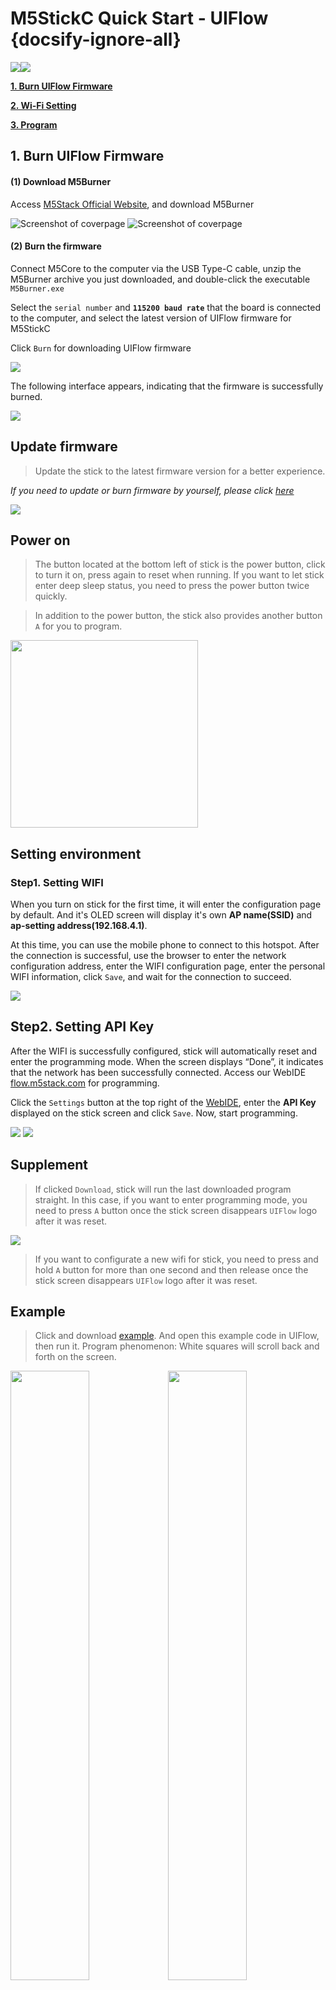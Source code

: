 # M5StickC Quick Start - UIFlow {docsify-ignore-all}

<img src="assets/img/getting_started_pics/m5stickc/m5stickc_06.png"><img src="assets/img/uiflow-logo.png">

**[1. Burn UIFlow Firmware](#_1-Burn-UIFlow-Firmware)**

**[2. Wi-Fi Setting](#_2-Wi-Fi-Setting)**

**[3. Program](#_3-Program)**

## 1. Burn UIFlow Firmware

#### (1) Download M5Burner

Access [M5Stack Official Website](http://www.m5stack.com/download), and download M5Burner

<img src="assets/img/getting_started_pics/how_to_burn_firmware/download_M5Burner.png" alt="Screenshot of coverpage" title="Cover page">

<img src="assets/img/getting_started_pics/how_to_burn_firmware/download_M5Burner_02.png" alt="Screenshot of coverpage" title="Cover page">

#### (2) Burn the firmware

Connect M5Core to the computer via the USB Type-C cable, unzip the M5Burner archive you just downloaded, and double-click the executable `M5Burner.exe`

Select the `serial number` and **`115200 baud rate`** that the board is connected to the computer, and select the latest version of UIFlow firmware for M5StickC

Click `Burn` for downloading UIFlow firmware

<img src="assets/img/getting_started_pics/m5stickc/qs_uiflow/qs_uiflow_01.png">

The following interface appears, indicating that the firmware is successfully burned.

<img src="assets/img/getting_started_pics/how_to_burn_firmware/qs_uiflow_02.png">


<!-- 1. **[Update firmware](#update-firmware)**

2. **[Power on](#power-on)**

3. **[Setting environment](#setting-environment)**

    - **[Step1. Setting WIFI](#step1-setting-wifi)**

    - **[Step2. Setting API Key](#step2-setting-api-key)**

4. **[Example](#example)**

5. **[Related Video](#Related-Video)**

6. **[UIFlow Tutorial](https://m5stack.github.io/UIFlow_doc/cn/index.html)** -->

## Update firmware

>Update the stick to the latest firmware version for a better experience.

*If you need to update or burn firmware by yourself, please click [here](en/related_documents/how_to_burn_firmware)*

<img src="assets/img/getting_started_pics/m5stick/stick_03.png">

## Power on

>The button located at the bottom left of stick is the power button, click to turn it on, press again to reset when running. If you want to let stick enter deep sleep status, you need to press the power button twice quickly.

>In addition to the power button, the stick also provides another button `A` for you to program.

<img src="assets/img/getting_started_pics/m5stick/stick_02.png" width="300" height="300">

## Setting environment

### Step1. Setting WIFI

When you turn on stick for the first time, it will enter the configuration page by default. And it's OLED screen will display it's own **AP name(SSID)** and **ap-setting address(192.168.4.1)**.

At this time, you can use the mobile phone to connect to this hotspot. After the connection is successful, use the browser to enter the network configuration address, enter the WIFI configuration page, enter the personal WIFI information, click `Save`, and wait for the connection to succeed.

<img src="assets/img/getting_started_pics/m5stick/stick_04.png">

## Step2. Setting API Key

After the WIFI is successfully configured, stick will automatically reset and enter the programming mode. When the screen displays “Done”, it indicates that the network has been successfully connected. Access our WebIDE [flow.m5stack.com](http://flow.m5stack.com/) for programming.

Click the `Settings` button at the top right of the [WebIDE](http://flow.m5stack.com/), enter the **API Key** displayed on the stick screen and click `Save`. Now, start programming.

<img src="assets/img/getting_started_pics/m5stack_core/get_started_with_m5stick/uiflow_setting.png">

<img src="assets/img/getting_started_pics/m5stick/stick_05.png">

## Supplement

>If clicked `Download`, stick will run the last downloaded program straight. In this case, if you want to enter programming mode, you need to press `A` button once the stick screen disappears `UIFlow` logo after it was reset.

<img src="assets/img/getting_started_pics/m5stack_core/get_started_with_m5stick/uiflow_download.png">

>If you want to configurate a new wifi for stick, you need to press and hold `A` button for more than one second and then release once the stick screen disappears `UIFlow` logo after it was reset.

## Example

>Click and download [example](https://github.com/m5stack/M5-ProductExampleCodes/tree/master/Core/M5Stick/UIFlow). And open this example code in UIFlow, then run it. Program phenomenon: White squares will scroll back and forth on the screen.

<img src="assets/img/product_pics/core/minicore/m5stick/example/example_core_m5stick_02.png" width=50% height=50%><img src="assets/img/product_pics/core/minicore/m5stick/example/example_core_m5stick_03.png" width=50% height=50%>

### Note

>the resolution of stick screen is **64x128**, so if you want to drag a graph at [WebIDE](http://flow.m5stack.com/) to display on stick screen, it's better for you to drag it within a certain range shown as following figure.(Currently only supports the display of rectangular patterns, as well as labels.)

<img src="assets/img/product_pics/core/minicore/m5stick/example/example_core_m5stick_01.png" width=50% height=50%>

## Related Video

**UIFlow introduce**

<video width="500" height="315" controls>
    <source src="https://m5stack.oss-cn-shenzhen.aliyuncs.com/video/%E6%95%99%E7%A8%8B/UIFlow%20Tutorials/A3%20-%20UIflow%20Tutorial%201.mp4" type="video/mp4">
</video>

**UIFlow quick start (Mac & Linux)**

<video width="500" height="315" controls>
    <source src="https://m5stack.oss-cn-shenzhen.aliyuncs.com/video/LukeVideo/Getting%20started%20with%20UI%20flow%20(Mac_Linux).mp4" type="video/mp4">
</video>